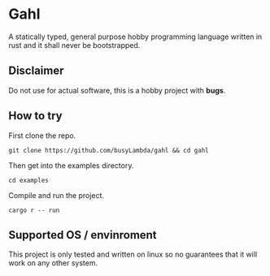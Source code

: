# Gahl

A statically typed, general purpose hobby programming language written in rust and it shall never be bootstrapped.

## Disclaimer

Do not use for actual software, this is a hobby project with **bugs**.

## How to try

First clone the repo.

```git clone https://github.com/busyLambda/gahl && cd gahl```

Then get into the examples directory.

```cd examples```

Compile and run the project.

```cargo r -- run```

## Supported OS / envinroment
This project is only tested and written on linux so no guarantees that it will work on any other system.
